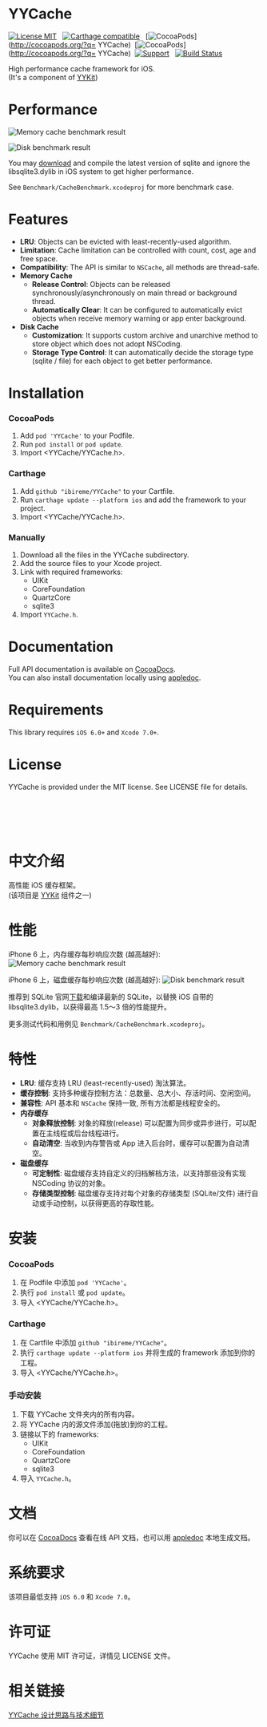 YYCache
==============

[![License MIT](https://img.shields.io/badge/license-MIT-green.svg?style=flat)](https://raw.githubusercontent.com/ibireme/YYCache/master/LICENSE)
&nbsp;
[![Carthage compatible](https://img.shields.io/badge/Carthage-compatible-4BC51D.svg?style=flat)](https://github.com/Carthage/Carthage)
&nbsp;
[![CocoaPods](http://img.shields.io/cocoapods/v/YYCache.svg?style=flat)](http://cocoapods.org/?q= YYCache)&nbsp;
[![CocoaPods](http://img.shields.io/cocoapods/p/YYCache.svg?style=flat)](http://cocoapods.org/?q= YYCache)&nbsp;
[![Support](https://img.shields.io/badge/support-iOS%206%2B%20-blue.svg?style=flat)](https://www.apple.com/nl/ios/)
&nbsp;
[![Build Status](https://travis-ci.org/ibireme/YYCache.svg?branch=master)](https://travis-ci.org/ibireme/YYCache)

High performance cache framework for iOS.<br/>
(It's a component of [YYKit](https://github.com/ibireme/YYKit))

Performance
==============

![Memory cache benchmark result](https://raw.github.com/ibireme/YYCache/master/Benchmark/Result_memory.png
)

![Disk benchmark result](https://raw.github.com/ibireme/YYCache/master/Benchmark/Result_disk.png
)

You may [download](http://www.sqlite.org/download.html) and compile the latest version of sqlite and ignore the
libsqlite3.dylib in iOS system to get higher performance.

See `Benchmark/CacheBenchmark.xcodeproj` for more benchmark case.


Features
==============

- **LRU**: Objects can be evicted with least-recently-used algorithm.
- **Limitation**: Cache limitation can be controlled with count, cost, age and free space.
- **Compatibility**: The API is similar to `NSCache`, all methods are thread-safe.
- **Memory Cache**
    - **Release Control**: Objects can be released synchronously/asynchronously on main thread or background thread.
    - **Automatically Clear**: It can be configured to automatically evict objects when receive memory warning or app
      enter background.
- **Disk Cache**
    - **Customization**: It supports custom archive and unarchive method to store object which does not adopt NSCoding.
    - **Storage Type Control**: It can automatically decide the storage type (sqlite / file) for each object to get
      better performance.

Installation
==============

### CocoaPods

1. Add `pod 'YYCache'` to your Podfile.
2. Run `pod install` or `pod update`.
3. Import \<YYCache/YYCache.h\>.

### Carthage

1. Add `github "ibireme/YYCache"` to your Cartfile.
2. Run `carthage update --platform ios` and add the framework to your project.
3. Import \<YYCache/YYCache.h\>.

### Manually

1. Download all the files in the YYCache subdirectory.
2. Add the source files to your Xcode project.
3. Link with required frameworks:
    * UIKit
    * CoreFoundation
    * QuartzCore
    * sqlite3
4. Import `YYCache.h`.

Documentation
==============
Full API documentation is available on [CocoaDocs](http://cocoadocs.org/docsets/YYCache/).<br/>
You can also install documentation locally using [appledoc](https://github.com/tomaz/appledoc).


Requirements
==============
This library requires `iOS 6.0+` and `Xcode 7.0+`.


License
==============
YYCache is provided under the MIT license. See LICENSE file for details.


<br/><br/>
---
中文介绍
==============
高性能 iOS 缓存框架。<br/>
(该项目是 [YYKit](https://github.com/ibireme/YYKit) 组件之一)

性能
==============

iPhone 6 上，内存缓存每秒响应次数 (越高越好):
![Memory cache benchmark result](https://raw.github.com/ibireme/YYCache/master/Benchmark/Result_memory.png
)

iPhone 6 上，磁盘缓存每秒响应次数 (越高越好):
![Disk benchmark result](https://raw.github.com/ibireme/YYCache/master/Benchmark/Result_disk.png
)

推荐到 SQLite 官网[下载](http://www.sqlite.org/download.html)和编译最新的 SQLite，以替换 iOS 自带的
libsqlite3.dylib，以获得最高 1.5～3 倍的性能提升。

更多测试代码和用例见 `Benchmark/CacheBenchmark.xcodeproj`。


特性
==============

- **LRU**: 缓存支持 LRU (least-recently-used) 淘汰算法。
- **缓存控制**: 支持多种缓存控制方法：总数量、总大小、存活时间、空闲空间。
- **兼容性**: API 基本和 `NSCache` 保持一致, 所有方法都是线程安全的。
- **内存缓存**
    - **对象释放控制**: 对象的释放(release) 可以配置为同步或异步进行，可以配置在主线程或后台线程进行。
    - **自动清空**: 当收到内存警告或 App 进入后台时，缓存可以配置为自动清空。
- **磁盘缓存**
    - **可定制性**: 磁盘缓存支持自定义的归档解档方法，以支持那些没有实现 NSCoding 协议的对象。
    - **存储类型控制**: 磁盘缓存支持对每个对象的存储类型 (SQLite/文件) 进行自动或手动控制，以获得更高的存取性能。

安装
==============

### CocoaPods

1. 在 Podfile 中添加 `pod 'YYCache'`。
2. 执行 `pod install` 或 `pod update`。
3. 导入 \<YYCache/YYCache.h\>。

### Carthage

1. 在 Cartfile 中添加 `github "ibireme/YYCache"`。
2. 执行 `carthage update --platform ios` 并将生成的 framework 添加到你的工程。
3. 导入 \<YYCache/YYCache.h\>。

### 手动安装

1. 下载 YYCache 文件夹内的所有内容。
2. 将 YYCache 内的源文件添加(拖放)到你的工程。
3. 链接以下的 frameworks:
    * UIKit
    * CoreFoundation
    * QuartzCore
    * sqlite3
4. 导入 `YYCache.h`。

文档
==============
你可以在 [CocoaDocs](http://cocoadocs.org/docsets/YYCache/) 查看在线 API
文档，也可以用 [appledoc](https://github.com/tomaz/appledoc) 本地生成文档。


系统要求
==============
该项目最低支持 `iOS 6.0` 和 `Xcode 7.0`。


许可证
==============
YYCache 使用 MIT 许可证，详情见 LICENSE 文件。


相关链接
==============
[YYCache 设计思路与技术细节](http://blog.ibireme.com/2015/10/26/yycache/)


